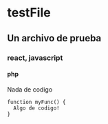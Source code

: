 # testFile

## Un archivo de prueba

### react, javascript

#### php

Nada de codigo

``` 
function myFunc() {
  Algo de codigo!
}
```